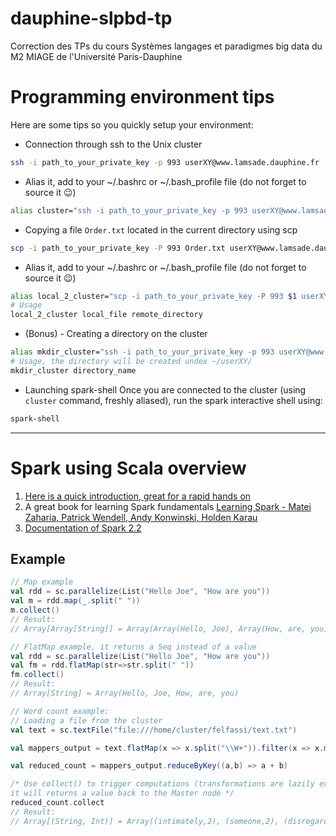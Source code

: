 # dauphine-slpbd-tp
Correction des TPs du cours Systèmes langages et paradigmes big data du M2 MIAGE de l'Université Paris-Dauphine

# Programming environment tips
Here are some tips so you quickly setup your environment:
- Connection through ssh to the Unix cluster
``` bash
ssh -i path_to_your_private_key -p 993 userXY@www.lamsade.dauphine.fr
```
- Alias it, add to your ~/.bashrc or ~/.bash_profile file (do not forget to source it 😉)
``` bash
alias cluster="ssh -i path_to_your_private_key -p 993 userXY@www.lamsade.dauphine.fr"
```
- Copying a file `Order.txt` located in the current directory using scp
``` bash
scp -i path_to_your_private_key -P 993 Order.txt userXY@www.lamsade.dauphine.fr:.
```
- Alias it, add to your ~/.bashrc or ~/.bash_profile file (do not forget to source it 😉)
``` bash
alias local_2_cluster="scp -i path_to_your_private_key -P 993 $1 userXY@www.lamsade.dauphine.fr:/home/cluster/userXY/$2"
# Usage
local_2_cluster local_file remote_directory
```
- (Bonus) - Creating a directory on the cluster
``` bash
alias mkdir_cluster="ssh -i path_to_your_private_key -p 993 userXY@www.lamsade.dauphine.fr 'mkdir `echo $1`'"
# Usage, the directory will be created undex ~/userXY/
mkdir_cluster directory_name
```
- Launching spark-shell
Once you are connected to the cluster (using `cluster` command, freshly aliased), run the spark interactive shell using:
``` bash
spark-shell
```
---
# Spark using Scala overview
1. [Here is a quick introduction, great for a rapid hands on](https://dzone.com/refcardz/apache-spark)
1. A great book for learning Spark fundamentals [Learning Spark - Matei Zaharia, Patrick Wendell, Andy Konwinski, Holden Karau ](https://www.safaribooksonline.com/library/view/learning-spark/9781449359034/)
1. [Documentation of Spark 2.2](https://spark.apache.org/docs/latest/rdd-programming-guide.html)
## Example
``` scala
// Map example
val rdd = sc.parallelize(List("Hello Joe", "How are you"))
val m = rdd.map(_.split(" "))
m.collect()
// Result:
// Array[Array[String]] = Array(Array(Hello, Joe), Array(How, are, you))

// FlatMap example, it returns a Seq instead of a value
val rdd = sc.parallelize(List("Hello Joe", "How are you"))
val fm = rdd.flatMap(str=>str.split(" "))
fm.collect()
// Result:
// Array[String] = Array(Hello, Joe, How, are, you)

// Word count example:
// Loading a file from the cluster
val text = sc.textFile("file:///home/cluster/felfassi/text.txt")

val mappers_output = text.flatMap(x => x.split("\\W+")).filter(x => x.matches("[A-Za-z]+") && x.length > 2).map(x => (x.toLowerCase,1))

val reduced_count = mappers_output.reduceByKey((a,b) => a + b)

/* Use collect() to trigger computations (transformations are lazily evaluated),
it will returns a value back to the Master node */
reduced_count.collect
// Result:
// Array[(String, Int)] = Array((intimately,2), (someone,2), (disregarded,1), (bone,17), (cosmopolitan,1), (shot,6), (dando,3), (felted,1), (envelope,5), (order,27), (apprehension,2), (chapters,2), (bromogelatine,1), (spirited,1), (behind,18), (preventing,2), (pigeon,14), (auroral,1), (been,264), (fuller,3), (spice,1), (unveiled,2), (gap,2), (accomplished,2), (flier,2), (morley,1), (ducklings,1), (semites,1), (pendent,1), (knows,11), (fowl,2), (substitute,1), (mantis,3), (camouflaged,1), (dive,2), (catcher,1), (tune,1), (tips,2), (are,956), (revelations,4), (hurled,2), (smooth,4), (consists,15), (shut,3), (luminous,15), (exhibited,2), (islands,8), (shower,3), (tuberculosis,1), (rubs,1), (infer,1), (discriminate,6), (audibly,1), (swamp,4), (robin,1), (dentition,2), (records,5), (erec...
```
